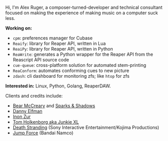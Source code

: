Hi, I'm Alex Ruger, a composer-turned-developer and technical consultant focused on making the experience of making music on a computer suck less.

**Working on:** 
* `cpm`: preferences manager for Cubase
* `Reaify`: library for Reaper API, written in Lua
* `ReaiPy`: library for Reaper API, written in Python
* `ReaWrite`: generates a Python wrapper for the Reaper API from the Reascript API source code
* `cue-queue`: cross-platform solution for automated stem-printing
* `ReaConform`: automates conforming cues to new picture
* `zdash`: cli dashboard for monitoring zfs; like `htop` for zfs

**Interested in:** Linux, Python, Golang, ReaperDAW.

Clients and credits include:
* [Bear McCreary](https://bearmccreary.com/) and [Sparks & Shadows](https://sparksandshadows.com/)
* [Danny Elfman](https://www.dannyelfman.com/)
* [Inon Zur](http://www.inonzur.com/)
* [Tom Holkenborg aka Junkie XL](https://tomholkenborg.com/)
* [Death Stranding](https://www.kojimaproductions.jp/en/death-stranding-ps4) (Sony Interactive Entertainment/Kojima Productions)
* [Jump Force](https://www.bandainamcoent.com/games/jump-force) (Bandai Namco)
